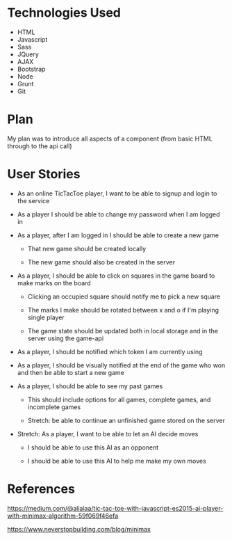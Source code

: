 # Technologies Used

- HTML
- Javascript
- Sass
- JQuery
- AJAX
- Bootstrap
- Node
- Grunt
- Git

# Plan

My plan was to introduce all aspects of a component (from basic HTML through to the api call)

# User Stories

- As an online TicTacToe player, I want to be able to signup and login to the service

- As a player I should be able to change my password when I am logged in

- As a player, after I am logged in I should be able to create a new game

    - That new game should be created locally

    - The new game should also be created in the server

- As a player, I should be able to click on squares in the game board to make marks on the board

    - Clicking an occupied square should notify me to pick a new square

    - The marks I make should be rotated between x and o if I'm playing single player

    - The game state should be updated both in local storage and in the server using the game-api

- As a player, I should be notified which token I am currently using

- As a player, I should be visually notified at the end of the game who won and then be able to start a new game

- As a player, I should be able to see my past games

    - This should include options for all games, complete games, and incomplete games

    - Stretch: be able to continue an unfinished game stored on the server

- Stretch: As a player, I want to be able to let an AI decide moves

    - I should be able to use this AI as an opponent

    - I should be able to use this AI to help me make my own moves

# References

https://medium.com/@alialaa/tic-tac-toe-with-javascript-es2015-ai-player-with-minimax-algorithm-59f069f46efa

https://www.neverstopbuilding.com/blog/minimax